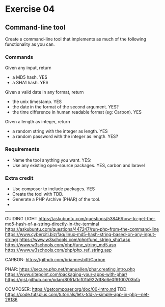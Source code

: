 # Exercise 04

## Command-line tool

Create a command-line tool that implements as much of the following functionality as you can.

### Commands

Given any input, return

* a MD5 hash. YES
* a SHA1 hash. YES

Given a valid date in any format, return

* the unix timestamp. YES
* the date in the format of the second argument. YES?
* the time difference in human readable format (eg: Carbon). YES

Given a length as integer, return

* a random string with the integer as length. YES
* a random password with the integer as length. YES?

### Requirements

* Name the tool anything you want. YES: 
* Use any existing open-source packages. YES, carbon and laravel

### Extra credit

* Use composer to include packages. YES
* Create the tool with TDD.
* Generate a PHP Archive (PHAR) of the tool.
* 

-----------------------
GUIDING LIGHT
https://askubuntu.com/questions/53846/how-to-get-the-md5-hash-of-a-string-directly-in-the-terminal
https://askubuntu.com/questions/447247/run-php-from-the-command-line
https://www.cyberciti.biz/faq/linux-md5-hash-string-based-on-any-input-string/
https://www.w3schools.com/php/func_string_sha1.asp
https://www.w3schools.com/php/func_string_md5.asp
https://www.w3schools.com/php/php_ref_string.asp

CARBON: 
    https://github.com/briannesbitt/Carbon
    
PHAR: 
    https://secure.php.net/manual/en/phar.creating.intro.php
    https://www.sitepoint.com/packaging-your-apps-with-phar/
    https://gist.github.com/odan/8051a1cf01b922df8c6e0f9100703bfa

COMPOSER: https://getcomposer.org/doc/00-intro.md
TDD: https://code.tutsplus.com/tutorials/lets-tdd-a-simple-app-in-php--net-26186


